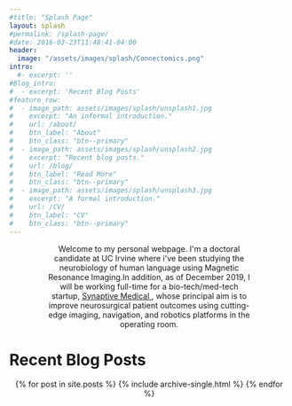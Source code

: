 ```yaml
---
#title: "Splash Page"
layout: splash
#permalink: /splash-page/
#date: 2016-03-23T11:48:41-04:00
header:
  image: "/assets/images/splash/Connectomics.png"
intro:
  #- excerpt: ''
#Blog_intro:
#  - excerpt: 'Recent Blog Posts'
#feature_row:
#  - image_path: assets/images/splash/unsplash1.jpg
#    excerpt: "An informal introduction."
#    url: /about/
#    btn_label: "About"
#    btn_class: "btn--primary"
#  - image_path: assets/images/splash/unsplash2.jpg
#    excerpt: "Recent blog posts."
#    url: /blog/
#    btn_label: "Read More"
#    btn_class: "btn--primary"
#  - image_path: assets/images/splash/unsplash3.jpg
#    excerpt: "A formal introduction."
#    url: /CV/
#    btn_label: "CV"
#    btn_class: "btn--primary"
---
```


<!-- {% include feature_row id="intro" type="center" %} -->
<!-- <div style="text-align: justify"> -->
<style> .indented { padding-left: 50pt; padding-right: 50pt; } </style>

<div style="text-align:center">
<div class="indented">
<p>
Welcome to my personal webpage. I'm a doctoral candidate at UC Irvine where i've been studying the neurobiology of human language using Magnetic Resonance Imaging.In addition, as of December 2019, I will be working full-time for a bio-tech/med-tech startup, <a href="https://www.synaptivemedical.com/" target="_blank"> Synaptive Medical </a>, whose principal aim is to improve neurosurgical patient outcomes using cutting-edge imaging, navigation, and robotics platforms in the operating room.
</p>
</div>

<div style="text-align:left">
<H1> Recent Blog Posts </H1>
</div>

<!-- {% include feature_row id="Blog_intro" type="center" %} -->

{% for post in site.posts %}
    {% include archive-single.html %}
{% endfor %}

<!-- {% include feature_row id="feature_row" type="left" %}
{% include feature_row id="feature_row2" type="right" %}
{% include feature_row id="feature_row3" type="left" %} -->
